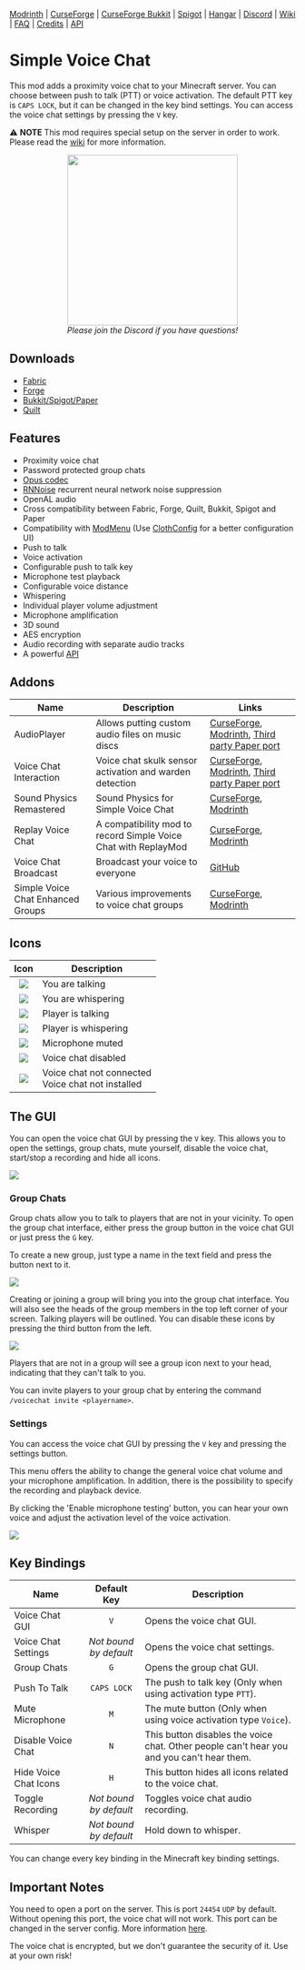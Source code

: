 [Modrinth](https://modrinth.com/mod/simple-voice-chat)
|
[CurseForge](https://www.curseforge.com/minecraft/mc-mods/simple-voice-chat)
|
[CurseForge Bukkit](https://www.curseforge.com/minecraft/bukkit-plugins/simple-voice-chat)
|
[Spigot](https://www.spigotmc.org/resources/simple-voice-chat.93738/)
|
[Hangar](https://hangar.papermc.io/henkelmax/SimpleVoiceChat)
|
[Discord](https://discord.gg/4dH2zwTmyX)
|
[Wiki](https://modrepo.de/minecraft/voicechat/wiki)
|
[FAQ](https://modrepo.de/minecraft/voicechat/faq)
|
[Credits](https://modrepo.de/minecraft/voicechat/credits)
|
[API](https://modrepo.de/minecraft/voicechat/api)

# Simple Voice Chat

This mod adds a proximity voice chat to your Minecraft server.
You can choose between push to talk (PTT) or voice activation.
The default PTT key is `CAPS LOCK`, but it can be changed in the key bind settings.
You can access the voice chat settings by pressing the `V` key.

:warning: **NOTE** This mod requires special setup on the server in order to work.
Please read the [wiki](https://modrepo.de/minecraft/voicechat/wiki/setup) for more information.

<p align="center">
    <a href="https://discord.gg/4dH2zwTmyX">
        <img src="https://i.imgur.com/JgDt1Fl.png" width="300">
    </a>
    <br/>
    <i>Please join the Discord if you have questions!</i>
</p>

## Downloads

- [Fabric](https://modrinth.com/mod/simple-voice-chat/versions?l=fabric)
- [Forge](https://modrinth.com/mod/simple-voice-chat/versions?l=forge)
- [Bukkit/Spigot/Paper](https://modrinth.com/plugin/simple-voice-chat/versions?l=bukkit)
- [Quilt](https://modrinth.com/mod/simple-voice-chat/versions?l=quilt)

## Features

- Proximity voice chat
- Password protected group chats
- [Opus codec](https://opus-codec.org/)
- [RNNoise](https://jmvalin.ca/demo/rnnoise/) recurrent neural network noise suppression
- OpenAL audio
- Cross compatibility between Fabric, Forge, Quilt, Bukkit, Spigot and Paper
- Compatibility with [ModMenu](https://www.curseforge.com/minecraft/mc-mods/modmenu) (Use [ClothConfig](https://www.curseforge.com/minecraft/mc-mods/cloth-config) for a better configuration UI)
- Push to talk
- Voice activation
- Configurable push to talk key
- Microphone test playback
- Configurable voice distance
- Whispering
- Individual player volume adjustment
- Microphone amplification
- 3D sound
- AES encryption
- Audio recording with separate audio tracks
- A powerful [API](https://modrepo.de/minecraft/voicechat/api)

## Addons

| Name                              | Description                                                    | Links                                                                                                                                                                                                                              |
|-----------------------------------|----------------------------------------------------------------|------------------------------------------------------------------------------------------------------------------------------------------------------------------------------------------------------------------------------------|
| AudioPlayer                       | Allows putting custom audio files on music discs               | [CurseForge](https://www.curseforge.com/minecraft/mc-mods/audioplayer), [Modrinth](https://modrinth.com/mod/audioplayer), [Third party Paper port](https://github.com/Navoei/CustomDiscs)                                          |
| Voice Chat Interaction            | Voice chat skulk sensor activation and warden detection        | [CurseForge](https://www.curseforge.com/minecraft/mc-mods/voice-chat-interaction), [Modrinth](https://modrinth.com/mod/voice-chat-interaction), [Third party Paper port](https://github.com/iGalaxyYT/voicechat-interaction-paper) |
| Sound Physics Remastered          | Sound Physics for Simple Voice Chat                            | [CurseForge](https://www.curseforge.com/minecraft/mc-mods/sound-physics-remastered), [Modrinth](https://modrinth.com/mod/sound-physics-remastered)                                                                                 |
| Replay Voice Chat                 | A compatibility mod to record Simple Voice Chat with ReplayMod | [CurseForge](https://www.curseforge.com/minecraft/mc-mods/replay-voice-chat), [Modrinth](https://modrinth.com/mod/replay-voice-chat)                                                                                               |
| Voice Chat Broadcast              | Broadcast your voice to everyone                               | [GitHub](https://github.com/henkelmax/voicechat-broadcast-plugin)                                                                                                                                                                  |
| Simple Voice Chat Enhanced Groups | Various improvements to voice chat groups                      | [CurseForge](https://www.curseforge.com/minecraft/mc-mods/enhanced-groups), [Modrinth](https://modrinth.com/mod/enhanced-groups)                                                                                                   |

## Icons

|                 Icon                 | Description                                           |
|:------------------------------------:|-------------------------------------------------------|
| ![](https://i.imgur.com/FZD3ohs.png) | You are talking                                       |
| ![](https://i.imgur.com/BJt2YAL.png) | You are whispering                                    |
| ![](https://i.imgur.com/lmN6ydy.png) | Player is talking                                     |
| ![](https://i.imgur.com/Felj73b.png) | Player is whispering                                  |
| ![](https://i.imgur.com/dI3pfmA.png) | Microphone muted                                      |
| ![](https://i.imgur.com/MZRBqra.png) | Voice chat disabled                                   |
| ![](https://i.imgur.com/Lv3K6tC.png) | Voice chat not connected<br/>Voice chat not installed |

## The GUI

You can open the voice chat GUI by pressing the `V` key.
This allows you to open the settings, group chats, mute yourself, disable the voice chat, start/stop a recording and hide all icons.

![](https://i.imgur.com/TCCHTl8.png)

### Group Chats

Group chats allow you to talk to players that are not in your vicinity.
To open the group chat interface, either press the group button in the voice chat GUI or just press the `G` key.

To create a new group, just type a name in the text field and press the button next to it.

![](https://i.imgur.com/FihRdNd.png)

Creating or joining a group will bring you into the group chat interface.
You will also see the heads of the group members in the top left corner of your screen.
Talking players will be outlined.
You can disable these icons by pressing the third button from the left.

![](https://i.imgur.com/ZVSfBms.png)

Players that are not in a group will see a group icon next to your head, indicating that they can't talk to you.

You can invite players to your group chat by entering the command `/voicechat invite <playername>`.

### Settings

You can access the voice chat GUI by pressing the `V` key and pressing the settings button.

This menu offers the ability to change the general voice chat volume and your microphone amplification.
In addition, there is the possibility to specify the recording and playback device.

By clicking the 'Enable microphone testing' button, you can hear your own voice and adjust the activation level of the voice activation.

![](https://i.imgur.com/TMyfSYU.png)

## Key Bindings

| Name                  |      Default Key       | Description                                                                               |
|-----------------------|:----------------------:|-------------------------------------------------------------------------------------------|
| Voice Chat GUI        |          `V`           | Opens the voice chat GUI.                                                                 |
| Voice Chat Settings   | *Not bound by default* | Opens the voice chat settings.                                                            |
| Group Chats           |          `G`           | Opens the group chat GUI.                                                                 |
| Push To Talk          |      `CAPS LOCK`       | The push to talk key (Only when using activation type `PTT`).                             |
| Mute Microphone       |          `M`           | The mute button (Only when using voice activation type `Voice`).                          |
| Disable Voice Chat    |          `N`           | This button disables the voice chat. Other people can't hear you and you can't hear them. |
| Hide Voice Chat Icons |          `H`           | This button hides all icons related to the voice chat.                                    |
| Toggle Recording      | *Not bound by default* | Toggles voice chat audio recording.                                                       |
| Whisper               | *Not bound by default* | Hold down to whisper.                                                                     |

You can change every key binding in the Minecraft key binding settings.

## Important Notes

You need to open a port on the server. This is port `24454` `UDP` by default.
Without opening this port, the voice chat will not work.
This port can be changed in the server config.
More information [here](https://modrepo.de/minecraft/voicechat/wiki/setup).

The voice chat is encrypted, but we don't guarantee the security of it. Use at your own risk!
